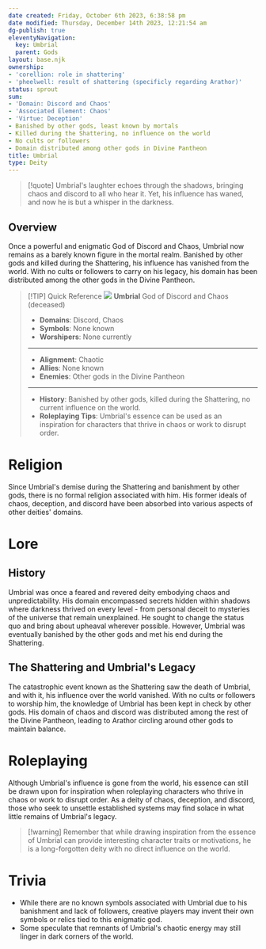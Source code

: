 ```yaml
---
date created: Friday, October 6th 2023, 6:38:58 pm
date modified: Thursday, December 14th 2023, 12:21:54 am
dg-publish: true
eleventyNavigation:
  key: Umbrial
  parent: Gods
layout: base.njk
ownership:
- 'corellion: role in shattering'
- 'pheelwell: result of shattering (specificly regarding Arathor)'
status: sprout
sum:
- 'Domain: Discord and Chaos'
- 'Associated Element: Chaos'
- 'Virtue: Deception'
- Banished by other gods, least known by mortals
- Killed during the Shattering, no influence on the world
- No cults or followers
- Domain distributed among other gods in Divine Pantheon
title: Umbrial
type: Deity
---
```


> [!quote] Umbrial's laughter echoes through the shadows, bringing chaos and discord to all who hear it. Yet, his influence has waned, and now he is but a whisper in the darkness.
## Overview

Once a powerful and enigmatic God of Discord and Chaos, Umbrial now remains as a barely known figure in the mortal realm. Banished by other gods and killed during the Shattering, his influence has vanished from the world. With no cults or followers to carry on his legacy, his domain has been distributed among the other gods in the Divine Pantheon.

> [!TIP] Quick Reference
> ![](/static/Placeholder.png)
> **Umbrial** 
> God of Discord and Chaos (deceased)
>- **Domains**: Discord, Chaos
>- **Symbols**: None known
>- **Worshipers**: None currently
> ____
>- **Alignment**: Chaotic
>- **Allies**: None known
>- **Enemies**: Other gods in the Divine Pantheon
>____
>-  **History**: Banished by other gods, killed during the Shattering, no current influence on the world.
>- **Roleplaying Tips**: Umbrial's essence can be used as an inspiration for characters that thrive in chaos or work to disrupt order.

# Religion

Since Umbrial's demise during the Shattering and banishment by other gods, there is no formal religion associated with him. His former ideals of chaos, deception, and discord have been absorbed into various aspects of other deities' domains.

# Lore

## History

Umbrial was once a feared and revered deity embodying chaos and unpredictability. His domain encompassed secrets hidden within shadows where darkness thrived on every level - from personal deceit to mysteries of the universe that remain unexplained. He sought to change the status quo and bring about upheaval wherever possible. However, Umbrial was eventually banished by the other gods and met his end during the Shattering.

## The Shattering and Umbrial's Legacy

The catastrophic event known as the Shattering saw the death of Umbrial, and with it, his influence over the world vanished. With no cults or followers to worship him, the knowledge of Umbrial has been kept in check by other gods. His domain of chaos and discord was distributed among the rest of the Divine Pantheon, leading to Arathor circling around other gods to maintain balance.

# Roleplaying

Although Umbrial's influence is gone from the world, his essence can still be drawn upon for inspiration when roleplaying characters who thrive in chaos or work to disrupt order. As a deity of chaos, deception, and discord, those who seek to unsettle established systems may find solace in what little remains of Umbrial's legacy.

> [!warning] Remember that while drawing inspiration from the essence of Umbrial can provide interesting character traits or motivations, he is a long-forgotten deity with no direct influence on the world.

# Trivia
- While there are no known symbols associated with Umbrial due to his banishment and lack of followers, creative players may invent their own symbols or relics tied to this enigmatic god.
- Some speculate that remnants of Umbrial's chaotic energy may still linger in dark corners of the world.